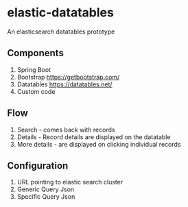 # elastic-datatables
An elasticsearch datatables prototype

## Components

1. Spring Boot
2. Bootstrap  https://getbootstrap.com/
3. Datatables https://datatables.net/
4. Custom code 

## Flow

1. Search - comes back with records
2. Details - Record details are displayed on the datatable 
3. More details - are displayed on clicking individual records

## Configuration

1. URL pointing to elastic search cluster
2. Generic Query Json
3. Specific Query Json
